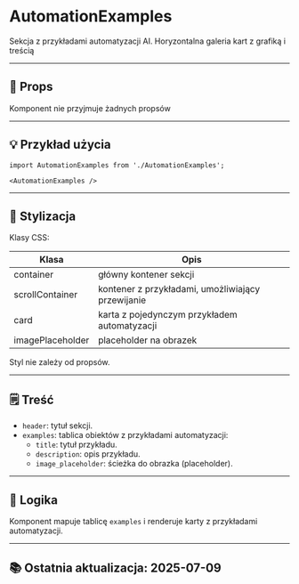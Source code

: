 # AutomationExamples

Sekcja z przykładami automatyzacji AI. Horyzontalna galeria kart z grafiką i treścią

---

## 🧩 Props
Komponent nie przyjmuje żadnych propsów

---

## 💡 Przykład użycia

```tsx
import AutomationExamples from './AutomationExamples';

<AutomationExamples />
```

---

## 🎨 Stylizacja
Klasy CSS:

| Klasa            | Opis                                              |
|------------------|---------------------------------------------------|
| container        | główny kontener sekcji                            |
| scrollContainer  | kontener z przykładami, umożliwiający przewijanie |
| card             | karta z pojedynczym przykładem automatyzacji      |
| imagePlaceholder | placeholder na obrazek                            |

Styl nie zależy od propsów.

---

## 🗒️ Treść
- `header`: tytuł sekcji.
- `examples`: tablica obiektów z przykładami automatyzacji:
    - `title`: tytuł przykładu.
    - `description`: opis przykładu.
    - `image_placeholder`: ścieżka do obrazka (placeholder).

---

## 🤖 Logika
Komponent mapuje tablicę `examples` i renderuje karty z przykładami automatyzacji.

---

## 📚 Ostatnia aktualizacja: 2025-07-09